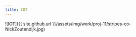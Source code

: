 ```yaml
---
title: IOT
---
```


![IOT]({{ site.github.url }}/assets/img/work/proj-11/stripes-co-NickZoutendijk.jpg)
